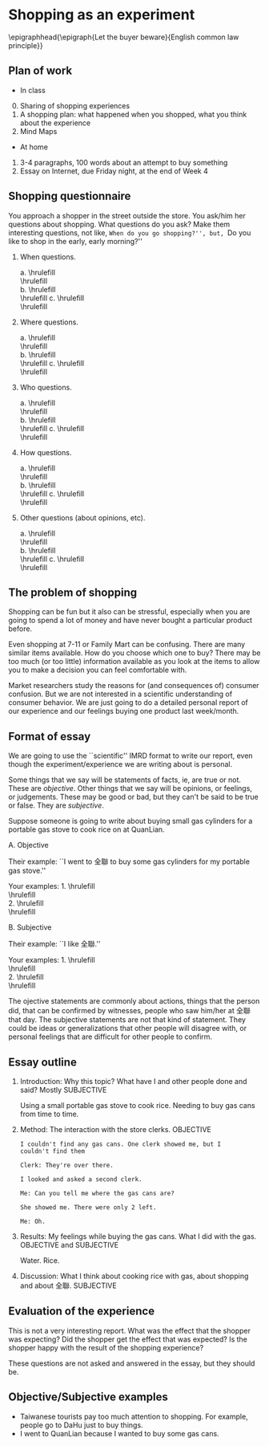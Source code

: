 # Shopping as an experiment

\epigraphhead{\epigraph{Let the buyer beware}{English common law principle}}

## Plan of work
	
* In class

0. Sharing of shopping experiences
1. A shopping plan: what happened when you shopped, what you think about the experience
3. Mind Maps

* At home

1. 3-4 paragraphs, 100 words about an attempt to buy something
2. Essay on Internet, due Friday night, at the end of Week 4

## Shopping questionnaire

You approach a shopper in the street outside the store. You ask/him her questions about shopping. What questions do you ask?
Make them interesting questions, not like, ``When do you go shopping?'', but, ``Do you like to shop in the early, early morning?''

1. When questions.

    a. \hrulefill \
    \hrulefill \
    b. \hrulefill \
    \hrulefill
    c. \hrulefill \
    \hrulefill


1. Where questions.

    a. \hrulefill \
    \hrulefill \
    b. \hrulefill \
    \hrulefill
    c. \hrulefill \
    \hrulefill


1. Who questions.

    a. \hrulefill \
    \hrulefill \
    b. \hrulefill \
    \hrulefill
    c. \hrulefill \
    \hrulefill

1. How questions.

    a. \hrulefill \
    \hrulefill \
    b. \hrulefill \
    \hrulefill
    c. \hrulefill \
    \hrulefill

1. Other questions (about opinions, etc).

    a. \hrulefill \
    \hrulefill \
    b. \hrulefill \
    \hrulefill
    c. \hrulefill \
    \hrulefill




## The problem of shopping

Shopping can be fun but it also can be stressful, especially when you are going to spend a lot of money and have never bought a particular product before.

Even shopping at 7-11 or Family Mart can be confusing. There are many similar items available. How do you choose which one to buy? There may be too much (or too little) information available as you look at the items to allow you to make a decision you can feel comfortable with.

Market researchers study the reasons for (and consequences of) consumer confusion. But we are not interested in a scientific understanding of consumer behavior. We are just going to do a detailed personal report of our experience and our feelings buying one product last week/month.

## Format of essay

We are going to use the ``scientific'' IMRD format to write our report, even though the experiment/experience we are writing about is personal.

Some things that we say will be statements of facts, ie, are true or not. These are *objective*. Other things that we say will be opinions, or feelings, or judgements. These may be good or bad, but they can't be said to be true or false. They are *subjective*.

Suppose someone is going to write about buying small gas cylinders for a portable gas stove to cook rice on at QuanLian.

A.  Objective

Their example: ``I went to 全聯 to buy some gas cylinders for my portable gas stove.''

Your examples: 1. \hrulefill \
\hrulefill \
2. \hrulefill \
\hrulefill

B.  Subjective

Their example: ``I like 全聯.''

Your examples: 1. \hrulefill \
\hrulefill \
2. \hrulefill \
\hrulefill

The ojective statements are commonly about actions, things that the person did, that can be confirmed by witnesses, people who saw him/her at 全聯 that day. The subjective statements are not that kind of statement. They could be ideas or generalizations that other people will disagree with, or personal feelings that are difficult for other people to confirm.

## Essay outline

1.  Introduction: Why this topic? What have I and other people done and said? Mostly SUBJECTIVE

    Using a small portable gas stove to cook rice. Needing to buy gas cans from time to time.

2.  Method: The interaction with the store clerks. OBJECTIVE

		I couldn't find any gas cans. One clerk showed me, but I
		couldn't find them

		Clerk: They're over there.

		I looked and asked a second clerk.

		Me: Can you tell me where the gas cans are?

		She showed me. There were only 2 left.

		Me: Oh.

3.  Results: My feelings while buying the gas cans. What I did with the gas. OBJECTIVE and SUBJECTIVE

    Water. Rice.

4.  Discussion: What I think about cooking rice with gas, about shopping and about 全聯. SUBJECTIVE

## Evaluation of the experience

This is not a very interesting report. What was the effect that the 
shopper was expecting? Did the shopper get the effect that was expected? 
Is the shopper happy with the result of the shopping experience?

These questions are not asked and answered in the essay, but they should 
be.

## Objective/Subjective examples

- Taiwanese tourists pay too much attention to shopping. For example, people go to DaHu just to buy things.
- I went to QuanLian because I wanted to buy some gas cans.
